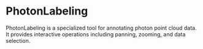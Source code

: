 # PhotonLabeling
PhotonLabeling is a specialized tool for annotating photon point cloud data. It provides interactive operations including panning, zooming, and data selection.
